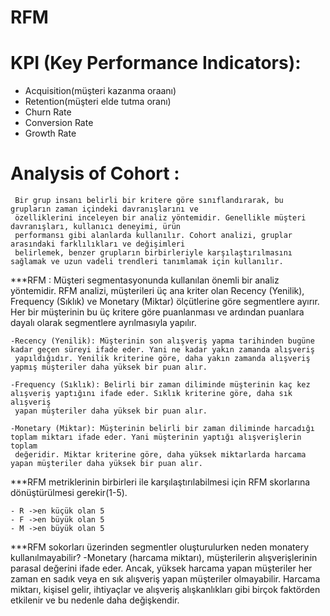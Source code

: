 # RFM

# KPI (Key Performance Indicators):
   - Acquisition(müşteri kazanma oraanı)
   - Retention(müşteri elde tutma oranı)
   - Churn Rate
   - Conversion Rate
   - Growth Rate

# Analysis of Cohort :
     Bir grup insanı belirli bir kritere göre sınıflandırarak, bu grupların zaman içindeki davranışlarını ve
     özelliklerini inceleyen bir analiz yöntemidir. Genellikle müşteri davranışları, kullanıcı deneyimi, ürün
     performansı gibi alanlarda kullanılır. Cohort analizi, gruplar arasındaki farklılıkları ve değişimleri
     belirlemek, benzer grupların birbirleriyle karşılaştırılmasını sağlamak ve uzun vadeli trendleri tanımlamak için kullanılır.

***RFM :
     Müşteri segmentasyonunda kullanılan önemli bir analiz yöntemidir. RFM analizi, müşterileri üç ana kriter olan Recency (Yenilik),
     Frequency (Sıklık) ve Monetary (Miktar) ölçütlerine göre segmentlere ayırır. Her bir müşterinin bu üç kritere göre puanlanması ve
     ardından puanlara dayalı olarak segmentlere ayrılmasıyla yapılır.

    -Recency (Yenilik): Müşterinin son alışveriş yapma tarihinden bugüne kadar geçen süreyi ifade eder. Yani ne kadar yakın zamanda alışveriş
     yapıldığıdır. Yenilik kriterine göre, daha yakın zamanda alışveriş yapmış müşteriler daha yüksek bir puan alır.

    -Frequency (Sıklık): Belirli bir zaman diliminde müşterinin kaç kez alışveriş yaptığını ifade eder. Sıklık kriterine göre, daha sık alışveriş
     yapan müşteriler daha yüksek bir puan alır.

    -Monetary (Miktar): Müşterinin belirli bir zaman diliminde harcadığı toplam miktarı ifade eder. Yani müşterinin yaptığı alışverişlerin toplam
     değeridir. Miktar kriterine göre, daha yüksek miktarlarda harcama yapan müşteriler daha yüksek bir puan alır.

***RFM metriklerinin birbirleri ile karşılaştırılabilmesi için RFM skorlarına dönüştürülmesi gerekir(1-5).
     
    - R ->en küçük olan 5 
    - F ->en büyük olan 5
    - M ->en büyük olan 5

***RFM sokorları üzerinden segmentler oluşturulurken neden monatery kullanılmayabilir?
    -Monetary (harcama miktarı), müşterilerin alışverişlerinin parasal değerini ifade eder. Ancak, yüksek harcama yapan müşteriler her zaman en sadık
     veya en sık alışveriş yapan müşteriler olmayabilir. Harcama miktarı, kişisel gelir, ihtiyaçlar ve alışveriş alışkanlıkları gibi birçok faktörden etkilenir
     ve bu nedenle daha değişkendir.



































